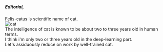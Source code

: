 ##### Editorial,
Felis-catus is scientific name of cat. <br>
![cat](https://user-images.githubusercontent.com/33476636/99137376-bc74e400-266d-11eb-8f01-035a44354085.gif) <br>
The intelligence of cat is known to be about two to three years old in human terms.<br>
I think i'm only two or three years old in the deep-learning part.<br>
Let's assiduously reduce on work by well-trained cat.<br>
